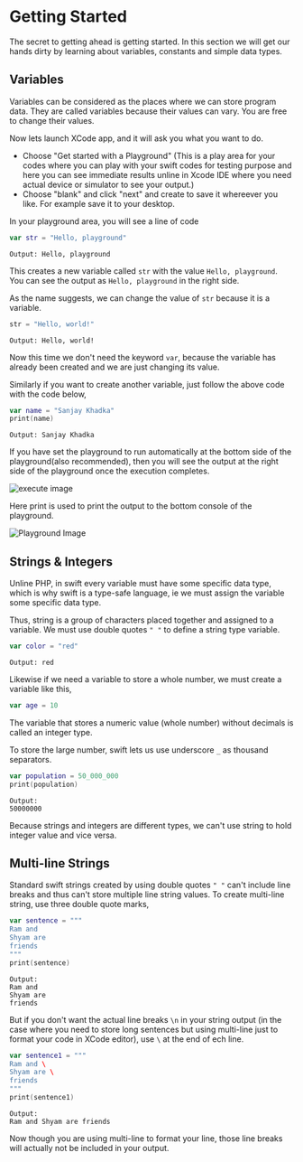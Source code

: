 # Getting Started
The secret to getting ahead is getting started. In this section we will get our hands dirty by learning about variables, constants and simple data types.

## Variables
Variables can be considered as the places where we can store program data. They are called variables because their values can vary. You are free to change their values.

Now lets launch XCode app, and it will ask you what you want to do. 
* Choose "Get started with a Playground" (This is a play area for your codes where you can play with your swift codes for testing purpose and here you can see immediate results unline in Xcode IDE where you need actual device or simulator to see your output.)
* Choose "blank" and click "next" and create to save it whereever you like. For example save it to your desktop. 

In your playground area, you will see a line of code

```swift
var str = "Hello, playground"
```

```
Output: Hello, playground
```

This creates a new variable called ``str`` with the value ``Hello, playground``. You can see the output as ``Hello, playground`` in the right side. 

As the name suggests, we can change the value of ``str`` because it is a variable.

```swift
str = "Hello, world!"    
```

```
Output: Hello, world!
```

Now this time we don't need the keyword ```var```, because the variable has already been created and we are just changing its value. 

Similarly if you want to create another variable, just follow the above code with the code below,

```swift
var name = "Sanjay Khadka"
print(name)
```

```
Output: Sanjay Khadka
```

If you have set the playground to run automatically at the bottom side of the playground(also recommended), then you will see the output at the right side of the playground once the execution completes. 

![execute image](https://github.com/sanjaykhadka/learn-swift-coding/blob/master/images/execute.gif)

Here print is used to print the output to the bottom console of the playground.

![Playground Image](https://github.com/sanjaykhadka/learn-swift-coding/blob/master/images/playground.png)

## Strings & Integers
Unline PHP, in swift every variable must have some specific data type, which is why swift is a type-safe language, ie we must assign the variable some specific data type. 

Thus, string is a group of characters placed together and assigned to a variable. We must use double quotes ```" "``` to define a string type variable. 

```swift 
var color = "red"
```

```
Output: red
```

Likewise if we need a variable to store a whole number, we must create a variable like this, 

```swift
var age = 10
```

The variable that stores a numeric value (whole number) without decimals is called an integer type. 

To store the large number, swift lets us use underscore ```_``` as thousand separators.

```swift
var population = 50_000_000
print(population)
```

```
Output:
50000000
```

Because strings and integers are different types, we can't use string to hold integer value and vice versa. 

## Multi-line Strings
Standard swift strings created by using double quotes ```" "``` can't include line breaks and thus can't store multiple line string values. To create multi-line string, use three double quote marks,

```swift
var sentence = """
Ram and
Shyam are
friends
"""
print(sentence)
```

```
Output: 
Ram and
Shyam are
friends
```

But if you don't want the actual line breaks ```\n``` in your string output (in the case where you need to store long sentences but using multi-line just to format your code in XCode editor), use ```\``` at the end of ech line. 

```swift
var sentence1 = """
Ram and \
Shyam are \
friends
"""
print(sentence1)
```

```
Output: 
Ram and Shyam are friends
```

Now though you are using multi-line to format your line, those line breaks will actually not be included in your output.



